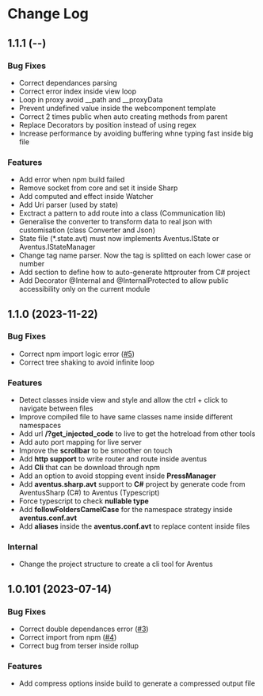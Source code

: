 # Change Log

## 1.1.1 (--)

### Bug Fixes
 - Correct dependances parsing
 - Correct error index inside view loop
 - Loop in proxy avoid __path and __proxyData
 - Prevent undefined value inside the webcomponent template
 - Correct 2 times public when auto creating methods from parent
 - Replace Decorators by position instead of using regex
 - Increase performance by avoiding buffering whne typing fast inside big file

### Features
 - Add error when npm build failed
 - Remove socket from core and set it inside Sharp
 - Add computed and effect inside Watcher
 - Add Uri parser (used by state)
 - Exctract a pattern to add route into a class (Communication lib)
 - Generalise the converter to transform data to real json with customisation (class Converter and Json)
 - State file (*.state.avt) must now implements Aventus.IState or Aventus.IStateManager
 - Change tag name parser. Now the tag is splitted on each lower case or number
 - Add section to define how to auto-generate httprouter from C# project
 - Add Decorator @Internal and @InternalProtected to allow public accessibility only on the current module



## 1.1.0 (2023-11-22)

### Bug Fixes
 - Correct npm import logic error ([#5](https://github.com/Cobwebsite/Aventus/issues/5))
 - Correct tree shaking to avoid infinite loop

### Features
 - Detect classes inside view and style and allow the ctrl + click to navigate between files
 - Improve compiled file to have same classes name inside different namespaces
 - Add url **/?get_injected_code** to live to get the hotreload from other tools
 - Add auto port mapping for live server
 - Improve the **scrollbar** to be smoother on touch
 - Add **http support** to write router and route inside aventus
 - Add **Cli** that can be download through npm
 - Add an option to avoid stopping event inside **PressManager**
 - Add **aventus.sharp.avt** support to **C#** project by generate code from AventusSharp (C#) to Aventus (Typescript)
 - Force typescript to check **nullable type**
 - Add **followFoldersCamelCase** for the namespace strategy inside **aventus.conf.avt**
 - Add **aliases** inside the **aventus.conf.avt** to replace content inside files


### Internal
 - Change the project structure to create a cli tool for Aventus

## 1.0.101 (2023-07-14)

### Bug Fixes

 - Correct double dependances error ([#3](https://github.com/Cobwebsite/Aventus/issues/3))
 - Correct import from npm ([#4](https://github.com/Cobwebsite/Aventus/issues/4))
 - Correct bug from terser inside rollup

### Features
 - Add compress options inside build to generate a compressed output file